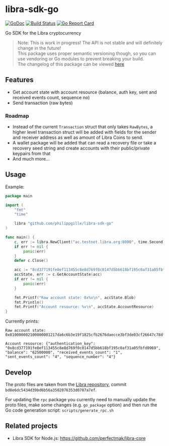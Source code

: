libra-sdk-go
============

[![GoDoc](https://godoc.org/github.com/philippgille/libra-sdk-go?status.svg)](https://godoc.org/github.com/philippgille/libra-sdk-go) [![Build Status](https://travis-ci.org/philippgille/libra-sdk-go.svg?branch=master)](https://travis-ci.org/philippgille/libra-sdk-go) [![Go Report Card](https://goreportcard.com/badge/github.com/philippgille/libra-sdk-go)](https://goreportcard.com/report/github.com/philippgille/libra-sdk-go)

Go SDK for the Libra cryptocurrency

> Note: This is work in progress! The API is not stable and will definitely change in the future!  
> This package uses proper semantic versioning though, so you can use vendoring or Go modules to prevent breaking your build.  
> The changelog of this package can be viewed [here](CHANGELOG.md)

Features
--------

- Get account state with account resource (balance, auth key, sent and received events count, sequence no)
- Send transaction (raw bytes)

### Roadmap

- Instead of the current `Transaction` struct that only takes `RawBytes`, a higher level transaction struct will be added with fields for the sender and receiver address as well as amount of Libra Coins to send.
- A wallet package will be added that can read a recovery file or take a recovery seed string and create accounts with their public/private keypairs from that
- And much more...

Usage
-----

Example:

```go
package main

import (
    "fmt"
    "time"

    libra "github.com/philippgille/libra-sdk-go"
)

func main() {
    c, err := libra.NewClient("ac.testnet.libra.org:8000", time.Second)
    if err != nil {
        panic(err)
    }
    defer c.Close()

    acc := "8cd377191fe0ef113455c8e8d769f0c0147d5bb618bf195c0af31a05fbfd0969"
    accState, err := c.GetAccountState(acc)
    if err != nil {
        panic(err)
    }

    fmt.Printf("Raw account state: 0x%x\n", accState.Blob)
    fmt.Println()
    fmt.Printf("Account resource: %v\n", accState.AccountResource)
}
```

Currently prints:

```
Raw account state: 0x010000002100000001217da6c6b3e19f1825cfb2676daecce3bf3de03cf26647c78df00b371b25cc9744000000200000008cd377191fe0ef113455c8e8d769f0c0147d5bb618bf195c0af31a05fbfd0969a0acb90300000000010000000000000004000000000000000400000000000000

Account resource: {"authentication_key": "0x8cd377191fe0ef113455c8e8d769f0c0147d5bb618bf195c0af31a05fbfd0969", "balance": "62500000", "received_events_count": "1", "sent_events_count": "4", "sequence_number": "4"}
```

Develop
-------

The proto files are taken from the [Libra repository](https://github.com/libra/libra), commit `bd8e6dc5434d39bd6b56a3502076353d0787a7ef`.

For updating the `rpc` package you currently need to manually update the proto files, make some changes (e.g. `go_package` option) and then run the Go code generation script: `scripts/generate_rpc.sh`

Related projects
----------------

- Libra SDK for Node.js: https://github.com/perfectmak/libra-core
